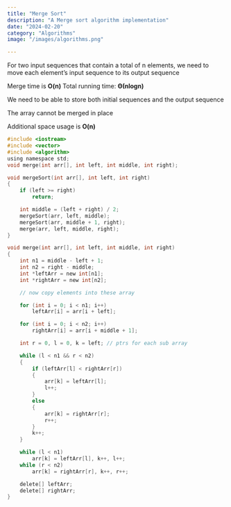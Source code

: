 ```yaml
---
title: "Merge Sort"
description: "A Merge sort algorithm implementation"
date: "2024-02-20"
category: "Algorithms"
image: "/images/algorithms.png"

---
```


For two input sequences that contain a total of n
elements, we need to move each element’s input
sequence to its output sequence

Merge time is **O(n)**
Total running time: **Θ(nlogn)**

We need to be able to store both initial sequences and
the output sequence

The array cannot be merged in place

Additional space usage is **O(n)**

```c
#include <iostream>
#include <vector>
#include <algorithm>
using namespace std;
void merge(int arr[], int left, int middle, int right);

void mergeSort(int arr[], int left, int right)
{
    if (left >= right)
        return;

    int middle = (left + right) / 2;
    mergeSort(arr, left, middle);
    mergeSort(arr, middle + 1, right);
    merge(arr, left, middle, right);
}

void merge(int arr[], int left, int middle, int right)
{
    int n1 = middle - left + 1;
    int n2 = right - middle;
    int *leftArr = new int[n1];
    int *rightArr = new int[n2];

    // now copy elements into these array

    for (int i = 0; i < n1; i++)
        leftArr[i] = arr[i + left];

    for (int i = 0; i < n2; i++)
        rightArr[i] = arr[i + middle + 1];

    int r = 0, l = 0, k = left; // ptrs for each sub array

    while (l < n1 && r < n2)
    {
        if (leftArr[l] < rightArr[r])
        {
            arr[k] = leftArr[l];
            l++;
        }
        else
        {
            arr[k] = rightArr[r];
            r++;
        }
        k++;
    }

    while (l < n1)
        arr[k] = leftArr[l], k++, l++;
    while (r < n2)
        arr[k] = rightArr[r], k++, r++;

    delete[] leftArr;
    delete[] rightArr;
}
```

